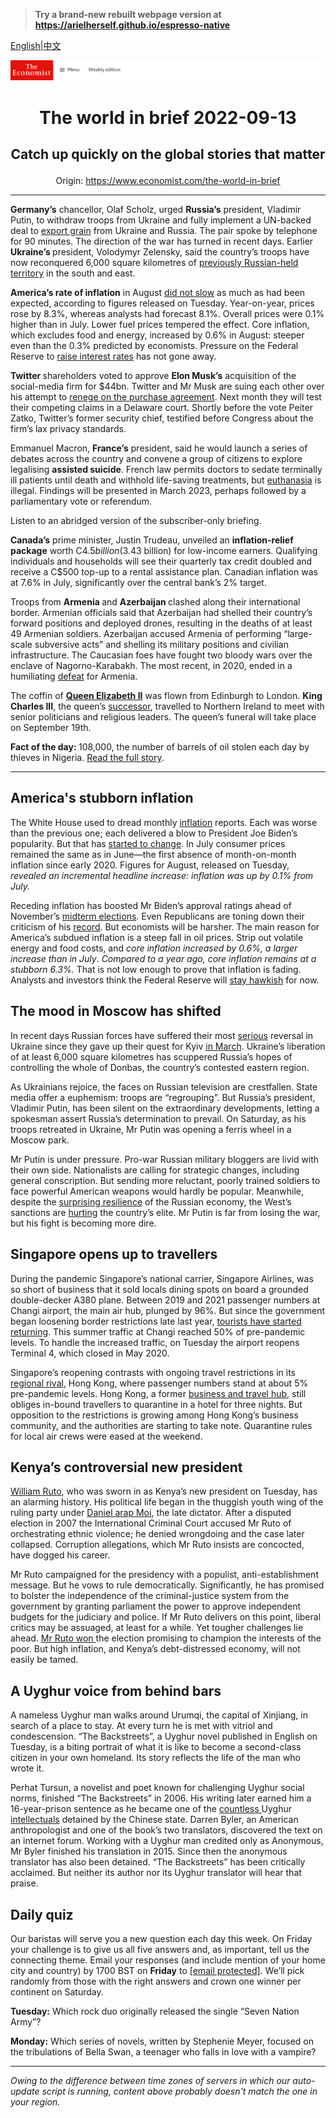 > **Try a brand-new rebuilt webpage version at https://arielherself.github.io/espresso-native**

[English](https://github.com/arielherself/espresso/blob/main/README.md)|[中文](https://github-com.translate.goog/arielherself/espresso/blob/main/README.md?_x_tr_sl=en&_x_tr_tl=zh-CN&_x_tr_hl=zh-CN&_x_tr_pto=wapp)



![The Economist](menubar.png)

# <p align="center">The world in brief 2022-09-13</p>

## <p align="center">Catch up quickly on the global stories that matter</p>

<p align="center">Origin: <a href="https://www.economist.com/the-world-in-brief">https://www.economist.com/the-world-in-brief</a><hr>

<strong>Germany’s</strong> chancellor, Olaf Scholz, urged <strong>Russia’s</strong> president, Vladimir Putin, to withdraw troops from Ukraine and fully implement a UN-backed deal to [export grain](https://www.economist.com/the-economist-explains/2022/07/28/will-the-grain-deal-between-russia-and-ukraine-reduce-global-hunger) from Ukraine and Russia. The pair spoke by telephone for 90 minutes. The direction of the war has turned in recent days. Earlier <strong>Ukraine’s </strong>president, Volodymyr Zelensky, said the country’s troops have now reconquered 6,000 square kilometres of [previously Russian-held territory](https://www.economist.com/europe/2022/09/11/is-russia-on-the-run) in the south and east.

<strong>America’s rate of inflation</strong> in August [did not slow](https://www.economist.com/finance-and-economics/2022/09/13/despite-rosier-figures-america-still-has-an-inflation-problem) as much as had been expected, according to figures released on Tuesday. Year-on-year, prices rose by 8.3%, whereas analysts had forecast 8.1%. Overall prices were 0.1% higher than in July. Lower fuel prices tempered the effect. Core inflation, which excludes food and energy, increased by 0.6% in August: steeper even than the 0.3% predicted by economists. Pressure on the Federal Reserve to [raise interest rates](https://www.economist.com/graphic-detail/2022/07/27/the-fed-is-no-longer-taking-baby-steps-to-rein-in-inflation) has not gone away.

<strong>Twitter </strong>shareholders voted to approve <strong>Elon Musk’s</strong> acquisition of the social-media firm for $44bn. Twitter and Mr Musk are suing each other over his attempt to [renege on the purchase agreement](https://www.economist.com/business/2022/07/11/with-or-without-elon-musk-twitter-is-overdue-a-shake-up). Next month they will test their competing claims in a Delaware court. Shortly before the vote Peiter Zatko, Twitter’s former security chief, testified before Congress about the firm’s lax privacy standards.

Emmanuel Macron, <strong>France’s</strong> president, said he would launch a series of debates across the country and convene a group of citizens to explore legalising <strong>assisted suicide</strong>. French law permits doctors to sedate terminally ill patients until death and withhold life-saving treatments, but [euthanasia](https://www.economist.com/international/2021/11/13/in-the-west-assisted-dying-is-rapidly-becoming-legal-and-accepted) is illegal. Findings will be presented in March 2023, perhaps followed by a parliamentary vote or referendum.

Listen to an abridged version of the subscriber-only briefing.

<strong>Canada’s</strong> prime minister, Justin Trudeau, unveiled an <strong>inflation-relief package</strong> worth C$4.5 billion ($3.43 billion) for low-income earners. Qualifying individuals and households will see their quarterly tax credit doubled and receive a C$500 top-up to a rental assistance plan. Canadian inflation was at 7.6% in July, significantly over the central bank’s 2% target.

Troops from <strong>Armenia </strong>and <strong>Azerbaijan </strong>clashed along their international border. Armenian officials said that Azerbaijan had shelled their country’s forward positions and deployed drones, resulting in the deaths of at least 49 Armenian soldiers. Azerbaijan accused Armenia of performing “large-scale subversive acts” and shelling its military positions and civilian infrastructure. The Caucasian foes have fought two bloody wars over the enclave of Nagorno-Karabakh. The most recent, in 2020, ended in a humiliating [defeat](https://www.economist.com/europe/2020/11/12/a-peace-deal-ends-a-bloody-war-over-nagorno-karabakh) for Armenia.

The coffin of [<strong>Queen Elizabeth II</strong>](https://www.economist.com/obituary/2022/09/08/elizabeth-ii-never-laid-down-the-heavy-weight-of-the-crown) was flown from Edinburgh to London. <strong>King Charles III</strong>, the queen’s [successor](https://www.economist.com/britain/2022/09/09/what-will-charles-do-now), travelled to Northern Ireland to meet with senior politicians and religious leaders. The queen’s funeral will take place on September 19th.

<strong>Fact of the day: </strong>108,000, the number of barrels of oil stolen each day by thieves in Nigeria. [Read the full story](https://www.economist.com/middle-east-and-africa/2022/09/11/how-oil-rich-nigeria-failed-to-profit-from-an-oil-boom).

----------

## America&#x27;s stubborn inflation

The White House used to dread monthly [inflation](https://www.economist.com/leaders/2022/07/27/the-silver-linings-of-a-recession) reports. Each was worse than the previous one; each delivered a blow to President Joe Biden’s popularity. But that has [started to change](https://www.economist.com/finance-and-economics/2022/08/05/for-a-change-american-inflation-is-lower-than-expected). In July consumer prices remained the same as in June—the first absence of month-on-month inflation since early 2020. Figures for August, released on Tuesday, <em>revealed an incremental headline increase: inflation was up by 0.1% from July.</em>

Receding inflation has boosted Mr Biden’s approval ratings ahead of November’s [midterm elections](https://www.economist.com/interactive/us-midterms-2022/forecast/senate). Even Republicans are toning down their criticism of his [record](https://www.economist.com/graphic-detail/2022/08/02/regional-differences-in-american-inflation-hit-a-40-year-high). But economists will be harsher. The main reason for America’s subdued inflation is a steep fall in oil prices. Strip out volatile energy and food costs, and <em>core inflation increased by 0.6%, a larger increase than in July</em>. <em>Compared to a year ago, core inflation remains at a stubborn 6.3%.</em> That is not low enough to prove that inflation is fading. Analysts and investors think the Federal Reserve will [stay hawkish](https://www.economist.com/graphic-detail/2022/07/27/the-fed-is-no-longer-taking-baby-steps-to-rein-in-inflation) for now.

## The mood in Moscow has shifted

In recent days Russian forces have suffered their most [serious](https://www.economist.com/europe/2022/09/11/is-russia-on-the-run) reversal in Ukraine since they gave up their quest for Kyiv [in March](https://www.economist.com/europe/2022/03/28/russia-says-it-is-changing-its-war-aims-in-ukraine). Ukraine’s liberation of at least 6,000 square kilometres has scuppered Russia’s hopes of controlling the whole of Donbas, the country’s contested eastern region. 

As Ukrainians rejoice, the faces on Russian television are crestfallen. State media offer a euphemism: troops are “regrouping”. But Russia’s president, Vladimir Putin, has been silent on the extraordinary developments, letting a spokesman assert Russia’s determination to prevail. On Saturday, as his troops retreated in Ukraine, Mr Putin was opening a ferris wheel in a Moscow park.

Mr Putin is under pressure. Pro-war Russian military bloggers are livid with their own side. Nationalists are calling for strategic changes, including general conscription. But sending more reluctant, poorly trained soldiers to face powerful American weapons would hardly be popular. Meanwhile, despite the [surprising resilience](https://www.economist.com/finance-and-economics/2022/08/23/why-the-russian-economy-keeps-beating-expectations) of the Russian economy, the West’s sanctions are [hurting](https://www.economist.com/1843/2022/06/08/holiday-dilemmas-of-the-russian-elite) the country’s elite. Mr Putin is far from losing the war, but his fight is becoming more dire.

## Singapore opens up to travellers

During the pandemic Singapore’s national carrier, Singapore Airlines, was so short of business that it sold locals dining spots on board a grounded double-decker A380 plane. Between 2019 and 2021 passenger numbers at Changi airport, the main air hub, plunged by 96%. But since the government began loosening border restrictions late last year, [tourists have started returning](https://www.economist.com/asia/2021/10/23/restarting-asian-tourism-will-be-harder-than-shutting-it-down). This summer traffic at Changi reached 50% of pre-pandemic levels. To handle the increased traffic, on Tuesday the airport reopens Terminal 4, which closed in May 2020.

Singapore’s reopening contrasts with ongoing travel restrictions in its [regional rival](https://www.economist.com/leaders/2022/06/30/the-biggest-risks-to-singapores-primacy-in-asian-finance-are-at-home), Hong Kong, where passenger numbers stand at about 5% pre-pandemic levels. Hong Kong, a former [business and travel hub](https://www.economist.com/leaders/2022/06/30/the-biggest-risks-to-singapores-primacy-in-asian-finance-are-at-home), still obliges in-bound travellers to quarantine in a hotel for three nights. But opposition to the restrictions is growing among Hong Kong’s business community, and the authorities are starting to take note. Quarantine rules for local air crews were eased at the weekend.

## Kenya’s controversial new president

[William Ruto](https://www.economist.com/the-economist-explains/2022/08/16/who-is-william-ruto), who was sworn in as Kenya’s new president on Tuesday, has an alarming history. His political life began in the thuggish youth wing of the ruling party under [Daniel arap Moi](https://www.economist.com/middle-east-and-africa/2020/02/06/the-legacy-of-daniel-arap-moi-still-haunts-kenya), the late dictator. After a disputed election in 2007 the International Criminal Court accused Mr Ruto of orchestrating ethnic violence; he denied wrongdoing and the case later collapsed. Corruption allegations, which Mr Ruto insists are concocted, have dogged his career.

Mr Ruto campaigned for the presidency with a populist, anti-establishment message. But he vows to rule democratically. Significantly, he has promised to bolster the independence of the criminal-justice system from the government by granting parliament the power to approve independent budgets for the judiciary and police. If Mr Ruto delivers on this point, liberal critics may be assuaged, at least for a while. Yet tougher challenges lie ahead. [Mr Ruto won ](https://www.economist.com/middle-east-and-africa/2022/08/15/william-ruto-is-declared-kenyas-next-president)the election promising to champion the interests of the poor. But high inflation, and Kenya’s debt-distressed economy, will not easily be tamed.

## A Uyghur voice from behind bars

A nameless Uyghur man walks around Urumqi, the capital of Xinjiang, in search of a place to stay. At every turn he is met with vitriol and condescension. “The Backstreets”, a Uyghur novel published in English on Tuesday, is a biting portrait of what it is like to become a second-class citizen in your own homeland. Its story reflects the life of the man who wrote it.

Perhat Tursun, a novelist and poet known for challenging Uyghur social norms, finished “The Backstreets” in 2006. His writing later earned him a 16-year-prison sentence as he became one of the [countless ](https://www.economist.com/china/in-xinjiang-officials-are-trying-to-stamp-out-uyghur-identity/21805768)Uyghur [intellectuals](https://www.economist.com/china/in-xinjiang-officials-are-trying-to-stamp-out-uyghur-identity/21805768) detained by the Chinese state. Darren Byler, an American anthropologist and one of the book’s two translators, discovered the text on an internet forum. Working with a Uyghur man credited only as Anonymous, Mr Byler finished his translation in 2015. Since then the anonymous translator has also been detained. “The Backstreets” has been critically acclaimed. But neither its author nor its Uyghur translator will hear that praise.

## Daily quiz

Our baristas will serve you a new question each day this week. On Friday your challenge is to give us all five answers and, as important, tell us the connecting theme. Email your responses (and include mention of your home city and country) by 1700 BST on <strong>Friday</strong> to [<span class="__cf_email__" data-cfemail="0253776b78477172706771716d4267616d6c6d6f6b71762c616d6f">[email&#160;protected]</span>](https://mail.google.com/mail/?view=cm&amp;fs=1&amp;tf=1&amp;to=QuizEspresso@economist.com). We’ll pick randomly from those with the right answers and crown one winner per continent on Saturday.

<strong>Tuesday:</strong> Which rock duo originally released the single “Seven Nation Army”?

<strong>Monday:</strong> Which series of novels, written by Stephenie Meyer, focused on the tribulations of Bella Swan, a teenager who falls in love with a vampire?

----------

*Owing to the difference between time zones of servers in which our auto-update script is running, content above probably doesn't match the one in your region.*
